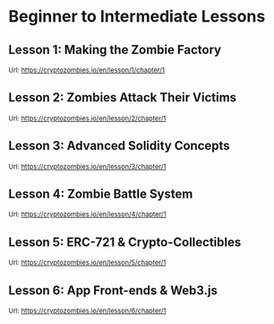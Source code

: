 # Beginner to Intermediate Lessons

## Lesson 1: Making the Zombie Factory

<small>Url: https://cryptozombies.io/en/lesson/1/chapter/1 </small>

## Lesson 2: Zombies Attack Their Victims

<small>Url: https://cryptozombies.io/en/lesson/2/chapter/1 </small>

## Lesson 3: Advanced Solidity Concepts

<small>Url: https://cryptozombies.io/en/lesson/3/chapter/1 </small>

## Lesson 4: Zombie Battle System

<small>Url: https://cryptozombies.io/en/lesson/4/chapter/1 </small>

## Lesson 5: ERC-721 & Crypto-Collectibles

<small>Url: https://cryptozombies.io/en/lesson/5/chapter/1 </small>

## Lesson 6: App Front-ends & Web3.js

<small>Url: https://cryptozombies.io/en/lesson/6/chapter/1 </small>
